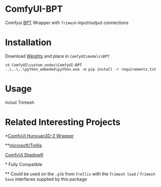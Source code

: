 # ComfyUI-BPT
Comfyui [BPT](https://github.com/whaohan/bpt) Wrapper with `Trimesh` input/output connections

# Installation

Download [Weights](https://huggingface.co/whaohan/bpt/blob/refs%2Fpr%2F1/bpt-8-16-500m.pt) and place in `ComfyUI\models\BPT`

```
cd ComfyUI\custom_nodes\ComfyUI-BPT
..\..\..\python_embeded\python.exe -m pip install -r requirements.txt
```

# Usage

in/out Trimesh

# Related Interesting Projects

*[ComfyUI Hunyuan3D-2 Wrapper](https://github.com/kijai/ComfyUI-Hunyuan3DWrapper)

**[microsoft/Trellis](https://github.com/microsoft/TRELLIS)

[ComfyUI ShadowR](https://github.com/Easymode-ai/ComfyUI-ShadowR)

\* Fully Compatible

\*\* Could be used on the `.glb` from `Trellis` with the `Trimesh load` / `Trimesh Save` interfaces supplied by this package
  
